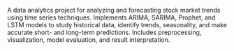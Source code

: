 A data analytics project for analyzing and forecasting stock market trends using time series techniques. Implements ARIMA, SARIMA, Prophet, and LSTM models to study historical data, identify trends, seasonality, and make accurate short- and long-term predictions. Includes preprocessing, visualization, model evaluation, and result interpretation.
